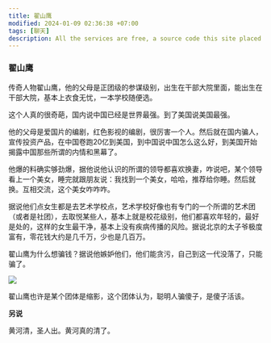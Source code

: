 ```yaml
---
title: 翟山鹰
modified: 2024-01-09 02:36:38 +07:00
tags: [聊天]
description: All the services are free, a source code this site placed on github repository and intergration with netlify service, another service that you can use is github page for hosting your own static site.
---
```


### 翟山鹰

传奇人物翟山鹰，他的父母是正团级的参谋级别，出生在干部大院里面，能出生在干部大院，基本上衣食无忧，一本学校随便选。

这个人真的很奇葩，国内说中国已经是世界最强。到了美国说美国最强。

他的父母是爱国片的编剧，红色影视的编剧，很厉害一个人。然后就在国内骗人，宣传投资产品，在中国卷跑20亿到美国，到中国说中国怎么这么好，到美国开始揭露中国那些所谓的内情和黑幕了。

他爆的料确实够劲爆，据他说他认识的所谓的领导都喜欢换妻，咋说吧，某个领导看上一个美女，睡完就跟朋友说：我找到一个美女，哈哈，推荐给你睡。然后就换。互相交流，这个美女咋咋咋。

据说他们点女生都是去艺术学校点，艺术学校好像也有专门的一个所谓的艺术团（或者是社团），去取悦某些人，基本上就是校花级别，他们都喜欢年轻的，最好是处的，这样的女生最干净，基本上没有疾病传播的风险。据说北京的太子爷极度富有，零花钱大约是几千万，少也是几百万。

翟山鹰为什么想骗钱？据说他嫉妒他们，他们能贪污，自己到这一代没落了，只能骗了。

![](https://nimg.ws.126.net/?url=http%3A%2F%2Fdingyue.ws.126.net%2F2022%2F0729%2F349ceacej00rfscqc00jed000hq00txp.jpg&thumbnail=660x2147483647&quality=80&type=jpg)



翟山鹰也许是某个团体是缩影，这个团体认为，聪明人骗傻子，是傻子活该。

**另说**



黄河清，圣人出。黄河真的清了。





